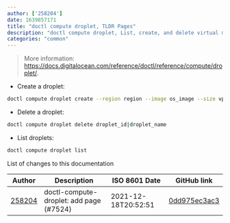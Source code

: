 ```yaml
---
author: ['258204']
date: 1639857171
title: "doctl compute droplet, TLDR Pages"
description: "doctl compute droplet, List, create, and delete virtual machines which are called droplets."
categories: "common"
---
```

> More information: <https://docs.digitalocean.com/reference/doctl/reference/compute/droplet/>.

- Create a droplet:

```bash
doctl compute droplet create --region region --image os_image --size vps_type droplet_name
```

- Delete a droplet:

```bash
doctl compute droplet delete droplet_id|droplet_name
```

- List droplets:

```bash
doctl compute droplet list
```
List of changes to this documentation


Author | Description | ISO 8601 Date | GitHub link
------|-----|-----|-----
[258204](mailto:71364336+258204@users.noreply.github.com) | doctl-compute-droplet: add page (#7524) | 2021-12-18T20:52:51 | [0dd975ec3ac3](https://github.com/tldr-pages/tldr/commit/0dd975ec3ac37dae572142c403a292ede2a76e0e)

